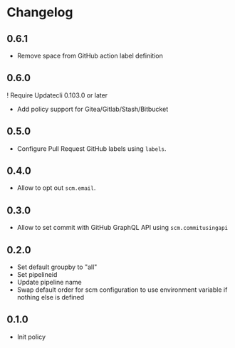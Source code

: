 # Changelog

## 0.6.1

* Remove space from GitHub action label definition

## 0.6.0

! Require Updatecli 0.103.0 or later

* Add policy support for Gitea/Gitlab/Stash/Bitbucket

## 0.5.0

* Configure Pull Request GitHub labels using `labels`.

## 0.4.0

* Allow to opt out `scm.email`.

## 0.3.0

* Allow to set commit with GitHub GraphQL API using `scm.commitusingapi`

## 0.2.0

* Set default groupby to "all"
* Set pipelineid
* Update pipeline name
* Swap default order for scm configuration to use environment variable if nothing else is defined

## 0.1.0

* Init policy
